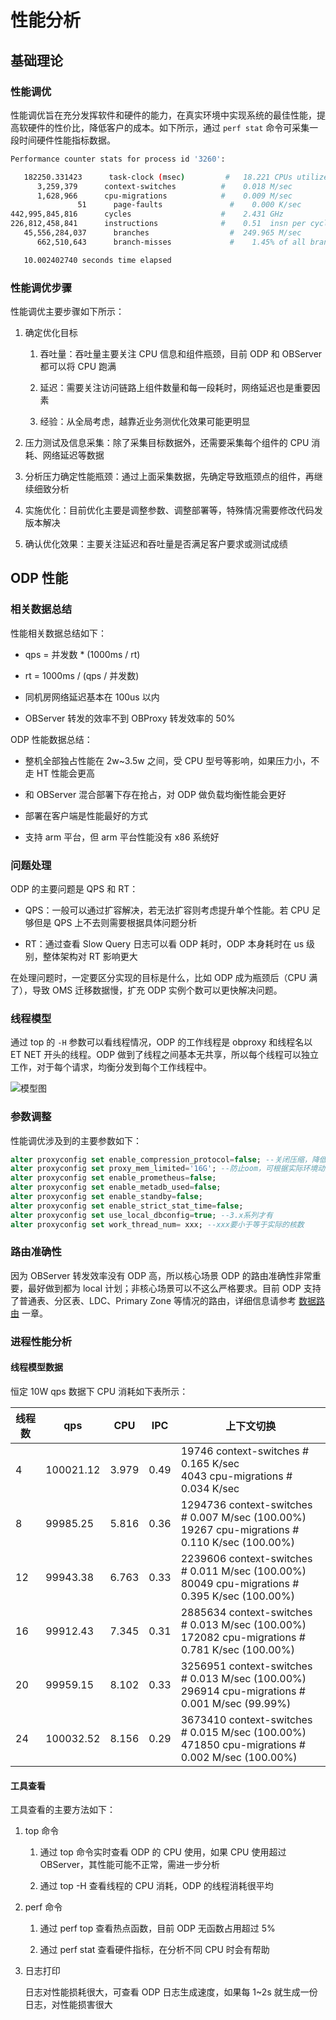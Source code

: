 # 性能分析

## 基础理论

### 性能调优

性能调优旨在充分发挥软件和硬件的能力，在真实环境中实现系统的最佳性能，提高软硬件的性价比，降低客户的成本。如下所示，通过 `perf stat` 命令可采集一段时间硬件性能指标数据。

```bash
Performance counter stats for process id '3260':

   182250.331423      task-clock (msec)         #   18.221 CPUs utilized
      3,259,379      context-switches          #    0.018 M/sec
      1,628,966      cpu-migrations            #    0.009 M/sec
               51      page-faults               #    0.000 K/sec
442,995,845,816      cycles                    #    2.431 GHz
226,812,458,841      instructions              #    0.51  insn per cycle
   45,556,284,037      branches                  #  249.965 M/sec
      662,510,643      branch-misses             #    1.45% of all branches

   10.002402740 seconds time elapsed
```

### 性能调优步骤

性能调优主要步骤如下所示：

1. 确定优化目标

   1. 吞吐量：吞吐量主要关注 CPU 信息和组件瓶颈，目前 ODP 和 OBServer 都可以将 CPU 跑满

   2. 延迟：需要关注访问链路上组件数量和每一段耗时，网络延迟也是重要因素

   3. 经验：从全局考虑，越靠近业务测优化效果可能更明显

2. 压力测试及信息采集：除了采集目标数据外，还需要采集每个组件的 CPU 消耗、网络延迟等数据

3. 分析压力确定性能瓶颈：通过上面采集数据，先确定导致瓶颈点的组件，再继续细致分析

4. 实施优化：目前优化主要是调整参数、调整部署等，特殊情况需要修改代码发版本解决

5. 确认优化效果：主要关注延迟和吞吐量是否满足客户要求或测试成绩

## ODP 性能

### 相关数据总结

性能相关数据总结如下：

* qps = 并发数 * (1000ms / rt)

* rt = 1000ms / (qps / 并发数)

* 同机房网络延迟基本在 100us 以内

* OBServer 转发的效率不到 OBProxy 转发效率的 50%

ODP 性能数据总结：

* 整机全部独占性能在 2w~3.5w 之间，受 CPU 型号等影响，如果压力小，不走 HT 性能会更高

* 和 OBServer 混合部署下存在抢占，对 ODP 做负载均衡性能会更好

* 部署在客户端是性能最好的方式

* 支持 arm 平台，但 arm 平台性能没有 x86 系统好

### 问题处理

ODP 的主要问题是 QPS 和 RT：

* QPS：一般可以通过扩容解决，若无法扩容则考虑提升单个性能。若 CPU 足够但是 QPS 上不去则需要根据具体问题分析

* RT：通过查看 Slow Query 日志可以看 ODP 耗时，ODP 本身耗时在 us 级别，整体架构对 RT 影响更大

在处理问题时，一定要区分实现的目标是什么，比如 ODP 成为瓶颈后（CPU 满了），导致 OMS 迁移数据慢，扩充 ODP 实例个数可以更快解决问题。

### 线程模型

通过 top 的 `-H` 参数可以看线程情况，ODP 的工作线程是 obproxy 和线程名以 ET NET 开头的线程。ODP 做到了线程之间基本无共享，所以每个线程可以独立工作，对于每个请求，均衡分发到每个工作线程中。

![模型图](https://obbusiness-private.oss-cn-shanghai.aliyuncs.com/doc/img/odp/V4.0.0/zh-CN/9.o-m-guide/2.performance-analysis-01.png)

### 参数调整

性能调优涉及到的主要参数如下：

```sql
alter proxyconfig set enable_compression_protocol=false; --关闭压缩，降低cpu%
alter proxyconfig set proxy_mem_limited='16G'; --防止oom，可根据实际环境动态调整
alter proxyconfig set enable_prometheus=false;
alter proxyconfig set enable_metadb_used=false;
alter proxyconfig set enable_standby=false;
alter proxyconfig set enable_strict_stat_time=false;
alter proxyconfig set use_local_dbconfig=true; --3.x系列才有
alter proxyconfig set work_thread_num= xxx; --xxx要小于等于实际的核数
```

### 路由准确性

因为 OBServer 转发效率没有 ODP 高，所以核心场景 ODP 的路由准确性非常重要，最好做到都为 local 计划；非核心场景可以不这么严格要求。目前 ODP 支持了普通表、分区表、LDC、Primary Zone 等情况的路由，详细信息请参考 [数据路由](../6.data-routing/1.influence-factor.md) 一章。

### 进程性能分析

#### 线程模型数据

恒定 10W qps 数据下 CPU 消耗如下表所示：

| 线程数 | qps  |  CPU  | IPC  | 上下文切换  |
|-------|------|-------|------|------------|
| 4     | 100021.12 | 3.979 | 0.49 | 19746  context-switches  # 0.165 K/sec </br> 4043  cpu-migrations  # 0.034 K/sec |
| 8     | 99985.25  | 5.816 | 0.36 | 1294736  context-switches  # 0.007 M/sec (100.00%) </br> 19267  cpu-migrations  # 0.110 K/sec (100.00%) |
| 12    | 99943.38  | 6.763 | 0.33 | 2239606  context-switches  # 0.011 M/sec (100.00%) </br> 80049  cpu-migrations  # 0.395 K/sec (100.00%) |
| 16    | 99912.43  | 7.345 | 0.31 | 2885634  context-switches  # 0.013 M/sec (100.00%) </br> 172082  cpu-migrations  # 0.781 K/sec (100.00%) |
| 20    | 99959.15  | 8.102 | 0.33 | 3256951  context-switches  # 0.013 M/sec (100.00%) </br> 296914  cpu-migrations  # 0.001 M/sec (99.99%) |
| 24    | 100032.52  | 8.156 | 0.29 | 3673410  context-switches  # 0.015 M/sec (100.00%) </br> 471850  cpu-migrations  # 0.002 M/sec (100.00%) |

#### 工具查看

工具查看的主要方法如下：

1. top 命令

   1. 通过 top 命令实时查看 ODP 的 CPU 使用，如果 CPU 使用超过 OBServer，其性能可能不正常，需进一步分析

   2. 通过 top -H 查看线程的 CPU 消耗，ODP 的线程消耗很平均

2. perf 命令

   1. 通过 perf top 查看热点函数，目前 ODP 无函数占用超过 5%

   2. 通过 perf stat 查看硬件指标，在分析不同 CPU 时会有帮助

3. 日志打印

   日志对性能损耗很大，可查看 ODP 日志生成速度，如果每 1~2s 就生成一份日志，对性能损害很大
